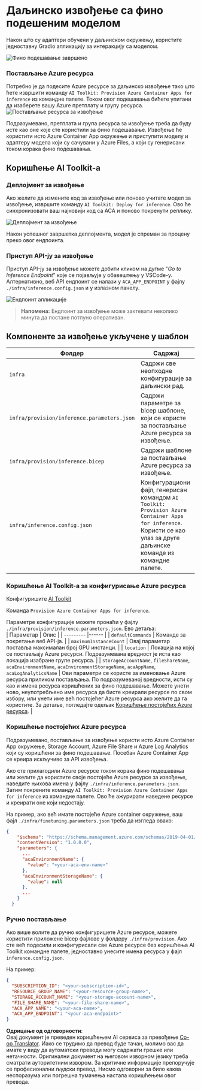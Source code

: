 <!--
CO_OP_TRANSLATOR_METADATA:
{
  "original_hash": "a54cd3d65b6963e4e8ce21e143c3ab04",
  "translation_date": "2025-07-16T21:22:37+00:00",
  "source_file": "md/01.Introduction/03/Remote_Interence.md",
  "language_code": "sr"
}
-->
# Даљинско извођење са фино подешеним моделом

Након што су адаптери обучени у даљинском окружењу, користите једноставну Gradio апликацију за интеракцију са моделом.

![Фино подешавање завршено](../../../../../translated_images/log-finetuning-res.7b92254e7e822c7ffbec00f51a29199b0a53cefdd7fd2ce8330e4f787d98a94a.sr.png)

### Постављање Azure ресурса  
Потребно је да подесите Azure ресурсе за даљинско извођење тако што ћете извршити команду `AI Toolkit: Provision Azure Container Apps for inference` из командне палете. Током овог подешавања бићете упитани да изаберете вашу Azure претплату и групу ресурса.  
![Постављање ресурса за извођење](../../../../../translated_images/command-provision-inference.467afc8d351642fc03bc2ae439330ad1253da4f08ed8a8e98cdf89ca5c7ae4c5.sr.png)
   
Подразумевано, претплата и група ресурса за извођење треба да буду исте као оне које сте користили за фино подешавање. Извођење ће користити исто Azure Container App окружење и приступити моделу и адаптеру модела који су сачувани у Azure Files, а који су генерисани током корака фино подешавања.

## Коришћење AI Toolkit-а

### Деплојмент за извођење  
Ако желите да измените код за извођење или поново учитате модел за извођење, извршите команду `AI Toolkit: Deploy for inference`. Ово ће синхронизовати ваш најновији код са ACA и поново покренути реплику.

![Деплојмент за извођење](../../../../../translated_images/command-deploy.9adb4e310dd0b0aec6bb518f3c5b19a945ca040216da11e210666ad0330702ea.sr.png)

Након успешног завршетка деплојмента, модел је спреман за процену преко овог ендпоинта.

### Приступ API-ју за извођење

Приступ API-ју за извођење можете добити кликом на дугме "*Go to Inference Endpoint*" које се појављује у обавештењу у VSCode-у. Алтернативно, веб API ендпоинт се налази у `ACA_APP_ENDPOINT` у фајлу `./infra/inference.config.json` и у излазном панелу.

![Ендпоинт апликације](../../../../../translated_images/notification-deploy.446e480a44b1be5848fd31391c467b8d42c2db1d5daffa2250c9fcd3d8486164.sr.png)

> **Напомена:** Ендпоинт за извођење може захтевати неколико минута да постане потпуно оперативан.

## Компоненте за извођење укључене у шаблон

| Фолдер | Садржај |
| ------ |--------- |
| `infra` | Садржи све неопходне конфигурације за даљински рад. |
| `infra/provision/inference.parameters.json` | Садржи параметре за bicep шаблоне, који се користе за постављање Azure ресурса за извођење. |
| `infra/provision/inference.bicep` | Садржи шаблоне за постављање Azure ресурса за извођење. |
| `infra/inference.config.json` | Конфигурациони фајл, генерисан командом `AI Toolkit: Provision Azure Container Apps for inference`. Користи се као улаз за друге даљинске команде из командне палете. |

### Коришћење AI Toolkit-а за конфигурисање Azure ресурса  
Конфигуришите [AI Toolkit](https://marketplace.visualstudio.com/items?itemName=ms-windows-ai-studio.windows-ai-studio)

Команда `Provision Azure Container Apps for inference`.

Параметре конфигурације можете пронаћи у фајлу `./infra/provision/inference.parameters.json`. Ево детаља:  
| Параметар | Опис |
| --------- |------ |
| `defaultCommands` | Команде за покретање веб API-ја. |
| `maximumInstanceCount` | Овај параметар поставља максималан број GPU инстанци. |
| `location` | Локација на којој се постављају Azure ресурси. Подразумевана вредност је иста као локација изабране групе ресурса. |
| `storageAccountName`, `fileShareName`, `acaEnvironmentName`, `acaEnvironmentStorageName`, `acaAppName`, `acaLogAnalyticsName` | Ови параметри се користе за именовање Azure ресурса приликом постављања. По подразумеваној вредности, исти су као и имена ресурса коришћених за фино подешавање. Можете унети ново, неупотребљено име ресурса да бисте креирали ресурсе по свом избору, или унети име већ постојећег Azure ресурса ако желите да га користите. За детаље, погледајте одељак [Коришћење постојећих Azure ресурса](../../../../../md/01.Introduction/03). |

### Коришћење постојећих Azure ресурса

Подразумевано, постављање за извођење користи исто Azure Container App окружење, Storage Account, Azure File Share и Azure Log Analytics који су коришћени за фино подешавање. Посебан Azure Container App се креира искључиво за API извођења.

Ако сте прилагодили Azure ресурсе током корака фино подешавања или желите да користите своје постојеће Azure ресурсе за извођење, наведите њихова имена у фајлу `./infra/inference.parameters.json`. Затим покрените команду `AI Toolkit: Provision Azure Container Apps for inference` из командне палете. Ово ће ажурирати наведене ресурсе и креирати оне који недостају.

На пример, ако већ имате постојеће Azure container окружење, ваш фајл `./infra/finetuning.parameters.json` треба да изгледа овако:

```json
{
    "$schema": "https://schema.management.azure.com/schemas/2019-04-01/deploymentParameters.json#",
    "contentVersion": "1.0.0.0",
    "parameters": {
      ...
      "acaEnvironmentName": {
        "value": "<your-aca-env-name>"
      },
      "acaEnvironmentStorageName": {
        "value": null
      },
      ...
    }
  }
```

### Ручно постављање  
Ако више волите да ручно конфигуришете Azure ресурсе, можете користити приложене bicep фајлове у фолдеру `./infra/provision`. Ако сте већ подесили и конфигурисали све Azure ресурсе без коришћења AI Toolkit командне палете, једноставно унесите имена ресурса у фајл `inference.config.json`.

На пример:

```json
{
  "SUBSCRIPTION_ID": "<your-subscription-id>",
  "RESOURCE_GROUP_NAME": "<your-resource-group-name>",
  "STORAGE_ACCOUNT_NAME": "<your-storage-account-name>",
  "FILE_SHARE_NAME": "<your-file-share-name>",
  "ACA_APP_NAME": "<your-aca-name>",
  "ACA_APP_ENDPOINT": "<your-aca-endpoint>"
}
```

**Одрицање од одговорности**:  
Овај документ је преведен коришћењем AI сервиса за превођење [Co-op Translator](https://github.com/Azure/co-op-translator). Иако се трудимо да превод буде тачан, молимо вас да имате у виду да аутоматски преводи могу садржати грешке или нетачности. Оригинални документ на његовом изворном језику треба сматрати ауторитетним извором. За критичне информације препоручује се професионални људски превод. Нисмо одговорни за било каква неспоразума или погрешна тумачења настала коришћењем овог превода.